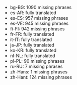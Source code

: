 - bg-BG: 1090 missing phrases
- es-AR: fully translated
- es-ES: 957 missing phrases
- es-VE: 945 missing phrases
- fi-FI: 942 missing phrases
- fr-FR: fully translated
- it-IT: fully translated
- ja-JP: fully translated
- ko-KR: fully translated
- nl-NL: fully translated
- pl-PL: 90 missing phrases
- ru-RU: 7 missing phrases
- zh-Hans: 1 missing phrases
- zh-Hant: 124 missing phrases
